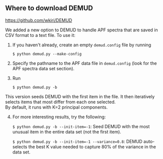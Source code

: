 Where to download DEMUD
-----------------------

https://github.com/wkiri/DEMUD

We added a new option to DEMUD to handle APF spectra that are saved in 
CSV format to a text file.  To use it:

1. If you haven't already, create an empty `demud.config` file by running

   `$ python demud.py --make-config`

2. Specify the pathname to the APF data file in `demud.config` (look for the
APF spectra data set section). 

3. Run

   `$ python demud.py -b`

This version seeds DEMUD with the first item in the file.  It then
iteratively selects items that most differ from each one selected.  
By default, it runs with K=2 principal components.

4. For more interesting results, try the following:

   `$ python demud.py -b --init-item=-1`: Seed DEMUD with the most
   unusual item in the entire data set (not the first item).

   `$ python demud.py -b --init-item=-1 --variance=0.8`: DEMUD auto-selects
   the best K value needed to capture 80% of the variance in the data set.
